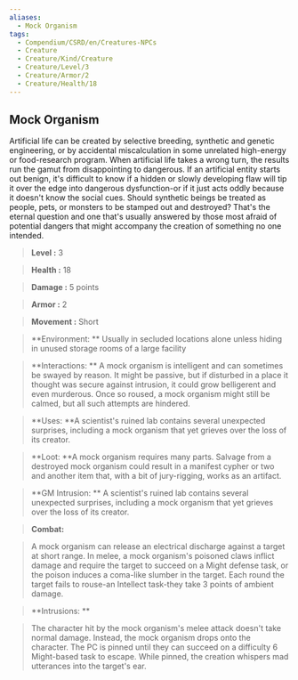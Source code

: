 ```yaml
---
aliases:
  - Mock Organism
tags:
  - Compendium/CSRD/en/Creatures-NPCs
  - Creature
  - Creature/Kind/Creature
  - Creature/Level/3
  - Creature/Armor/2
  - Creature/Health/18
---
```

    
      
## Mock Organism      
Artificial life can be created by selective breeding, synthetic and genetic engineering, or by accidental miscalculation in some unrelated high-energy or food-research program. When artificial life takes a wrong turn, the results run the gamut from disappointing to dangerous. If an artificial entity starts out benign, it's difficult to know if a hidden or slowly developing flaw will tip it over the edge into dangerous dysfunction-or if it just acts oddly because it doesn't know the social cues. Should synthetic beings be treated as people, pets, or monsters to be stamped out and destroyed? That's the eternal question and one that's usually answered by those most afraid of potential dangers that might accompany the creation of something no one intended.      
    
      
> **Level :** 3      
> **Health :** 18      
> **Damage :** 5 points      
> **Armor :** 2      
> **Movement :** Short      
> **Environment: ** Usually in secluded locations alone unless hiding in unused storage rooms of a large facility      
> **Interactions: ** A mock organism is intelligent and can sometimes be swayed by reason. It might be passive, but if disturbed in a place it thought was secure against intrusion, it could grow belligerent and even murderous. Once so roused, a mock organism might still be calmed, but all such attempts are hindered.      
> **Uses: **A scientist's ruined lab contains several unexpected surprises, including a mock organism that yet grieves over the loss of its creator.      
> **Loot: **A mock organism requires many parts. Salvage from a destroyed mock organism could result in a manifest cypher or two and another item that, with a bit of jury-rigging, works as an artifact.      
> **GM Intrusion: ** A scientist's ruined lab contains several unexpected surprises, including a mock organism that yet grieves over the loss of its creator.      
    
> **Combat:**     
> A mock organism can release an electrical discharge against a target at short range. In melee, a mock organism's poisoned claws inflict damage and require the target to succeed on a Might defense task, or the poison induces a coma-like slumber in the target. Each round the target fails to rouse-an Intellect task-they take 3 points of ambient damage.      
      
    
> **Intrusions: **     
> The character hit by the mock organism's melee attack doesn't take normal damage. Instead, the mock organism drops onto the character. The PC is pinned until they can succeed on a difficulty 6 Might-based task to escape. While pinned, the creation whispers mad utterances into the target's ear.      
